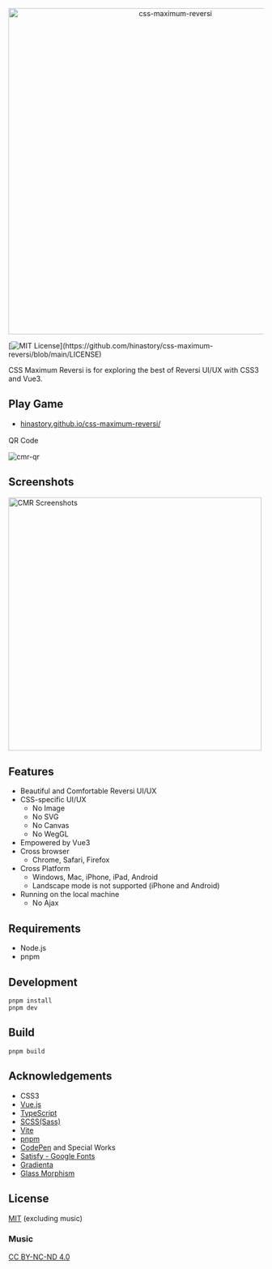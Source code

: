 <p align="center">
<img width="644" alt="css-maximum-reversi" src="https://user-images.githubusercontent.com/1696779/154837881-42912314-e54b-4243-82a7-52b3b06ee4ad.png">
</p>

[![MIT License](https://img.shields.io/apm/l/atomic-design-ui.svg?)](https://github.com/hinastory/css-maximum-reversi/blob/main/LICENSE)

CSS Maximum Reversi is for exploring the best of Reversi UI/UX with CSS3 and Vue3.

## Play Game

- [hinastory.github.io/css-maximum-reversi/](https://hinastory.github.io/css-maximum-reversi/)

QR Code　

![cmr-qr](https://user-images.githubusercontent.com/1696779/155076427-47032185-8568-4aec-a351-b3fe1776dd22.png)

## Screenshots

<img width="500" alt="CMR Screenshots" src="https://user-images.githubusercontent.com/1696779/155076686-b5fb71ec-90c9-4d5f-a7ca-664a94eb6937.png">

## Features

- Beautiful and Comfortable Reversi UI/UX
- CSS-specific UI/UX
    - No Image
    - No SVG
    - No Canvas
    - No WegGL
- Empowered by Vue3
- Cross browser
    - Chrome, Safari, Firefox
- Cross Platform
    - Windows, Mac, iPhone, iPad, Android
    - Landscape mode is not supported (iPhone and Android)
- Running on the local machine
    - No Ajax

## Requirements

- Node.js
- pnpm

## Development

```
pnpm install
pnpm dev
```

## Build

`pnpm build`


## Acknowledgements

 - CSS3
 - [Vue.js](https://vuejs.org/index.html)
 - [TypeScript](https://www.typescriptlang.org/)
 - [SCSS(Sass)](https://sass-lang.com/)
 - [Vite](https://vitejs.dev/)
 - [pnpm](https://github.com/pnpm/pnpm)
 - [CodePen](https://codepen.io/) and Special Works
 - [Satisfy - Google Fonts](https://fonts.google.com/specimen/Satisfy?preview.text=CSS%20Maximum%20Reversi&preview.text_type=custom#standard-styles)
 - [Gradienta](https://gradienta.io/)
 - [Glass Morphism](https://glassgenerator.netlify.app/)

## License

[MIT](https://github.com/hinastory/css-maximum-reversi/blob/main/LICENSE)
(excluding music)

### Music

[CC BY-NC-ND 4.0](https://creativecommons.org/licenses/by-nc-nd/4.0/)
